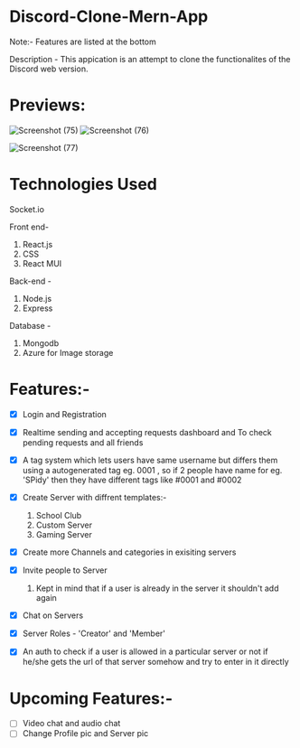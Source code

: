 # Discord-Clone-Mern-App

Note:- Features are listed at the bottom

Description -
This appication is an attempt to clone the functionalites of the Discord web version.

# Previews:

![Screenshot (75)](https://user-images.githubusercontent.com/73217093/204859563-a0385786-11cb-469d-b391-73abadbeb282.png)
![Screenshot (76)](https://user-images.githubusercontent.com/73217093/204859745-87c37941-c8c8-43f8-86a0-2314f9be6478.png)

![Screenshot (77)](https://user-images.githubusercontent.com/73217093/204859588-d15d2b17-a8b9-484d-82b1-bb6e3bc3d836.png)

# Technologies Used

Socket.io

Front end-

1. React.js
2. CSS
3. React MUI

Back-end -

1. Node.js
2. Express

Database - 

1. Mongodb
2. Azure for Image storage

# Features:- 
- [x] Login and Registration 
- [x] Realtime sending and accepting requests dashboard and To check pending requests and all friends
- [x] A tag system which lets users have same username but differs them using a autogenerated tag eg. 0001 , so if 2 people have name for eg. 'SPidy' then they have different tags like #0001 and #0002
- [x] Create Server with diffrent templates:-
    1. School Club
    2. Custom Server
    3. Gaming Server   
- [x] Create more Channels and categories in exisiting servers
- [x] Invite people to Server
    1. Kept in mind that if a user is already in the server it shouldn't add again
- [x] Chat on Servers
- [x] Server Roles - 'Creator' and 'Member'
- [x] An auth to check if a user is allowed in a particular server or not if he/she gets the url of that server somehow and try to enter in it directly


# Upcoming Features:-
- [ ] Video chat and audio chat
- [ ] Change Profile pic and Server pic
